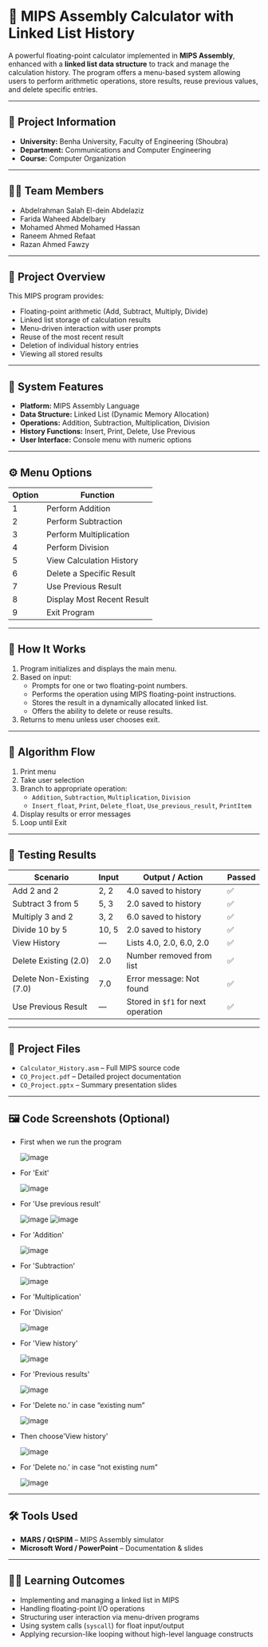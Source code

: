# 🧮 MIPS Assembly Calculator with Linked List History

A powerful floating-point calculator implemented in **MIPS Assembly**, enhanced with a **linked list data structure** to track and manage the calculation history. The program offers a menu-based system allowing users to perform arithmetic operations, store results, reuse previous values, and delete specific entries.

---

## 🏫 Project Information

* **University:** Benha University, Faculty of Engineering (Shoubra)  
* **Department:** Communications and Computer Engineering  
* **Course:** Computer Organization  

---

## 👩‍💻 Team Members

* Abdelrahman Salah El-dein Abdelaziz  
* Farida Waheed Abdelbary  
* Mohamed Ahmed Mohamed Hassan  
* Raneem Ahmed Refaat 
* Razan Ahmed Fawzy   

---

## 📌 Project Overview

This MIPS program provides:

- Floating-point arithmetic (Add, Subtract, Multiply, Divide)
- Linked list storage of calculation results
- Menu-driven interaction with user prompts
- Reuse of the most recent result
- Deletion of individual history entries
- Viewing all stored results

---

## 🧠 System Features

- **Platform:** MIPS Assembly Language  
- **Data Structure:** Linked List (Dynamic Memory Allocation)
- **Operations:** Addition, Subtraction, Multiplication, Division
- **History Functions:** Insert, Print, Delete, Use Previous
- **User Interface:** Console menu with numeric options

---

## ⚙️ Menu Options

| Option | Function                     |
|--------|------------------------------|
| 1      | Perform Addition             |
| 2      | Perform Subtraction          |
| 3      | Perform Multiplication       |
| 4      | Perform Division             |
| 5      | View Calculation History     |
| 6      | Delete a Specific Result     |
| 7      | Use Previous Result          |
| 8      | Display Most Recent Result   |
| 9      | Exit Program                 |

---

## 🧾 How It Works

1. Program initializes and displays the main menu.
2. Based on input:
   - Prompts for one or two floating-point numbers.
   - Performs the operation using MIPS floating-point instructions.
   - Stores the result in a dynamically allocated linked list.
   - Offers the ability to delete or reuse results.
3. Returns to menu unless user chooses exit.

---

## 📐 Algorithm Flow

1. Print menu  
2. Take user selection  
3. Branch to appropriate operation:  
   - `Addition`, `Subtraction`, `Multiplication`, `Division`  
   - `Insert_float`, `Print`, `Delete_float`, `Use_previous_result`, `PrintItem`  
4. Display results or error messages  
5. Loop until Exit

---

## 🧪 Testing Results

| Scenario                      | Input       | Output / Action                      | Passed |
|-------------------------------|-------------|--------------------------------------|--------|
| Add 2 and 2                   | 2, 2        | 4.0 saved to history                 | ✅     |
| Subtract 3 from 5             | 5, 3        | 2.0 saved to history                 | ✅     |
| Multiply 3 and 2              | 3, 2        | 6.0 saved to history                 | ✅     |
| Divide 10 by 5                | 10, 5       | 2.0 saved to history                 | ✅     |
| View History                  | —           | Lists 4.0, 2.0, 6.0, 2.0             | ✅     |
| Delete Existing (2.0)         | 2.0         | Number removed from list             | ✅     |
| Delete Non-Existing (7.0)     | 7.0         | Error message: Not found             | ✅     |
| Use Previous Result           | —           | Stored in `$f1` for next operation   | ✅     |

---

## 💾 Project Files

* `Calculator_History.asm` – Full MIPS source code
* `CO_Project.pdf` – Detailed project documentation
* `CO_Project.pptx` – Summary presentation slides

---

## 🖼 Code Screenshots (Optional)

* First when we run the program

  ![image](https://github.com/user-attachments/assets/6310cbea-af24-4584-8e96-761738e3cb5f)
* For 'Exit'

  ![image](https://github.com/user-attachments/assets/337824b1-60ee-4f5f-9d8c-731fa73bd0d1)
* For 'Use previous result'

  ![image](https://github.com/user-attachments/assets/d60f0786-f4ae-49ac-9d48-6256944f3256)
  ![image](https://github.com/user-attachments/assets/ff23bc78-954b-48ac-bdd1-18dd6d48cfd1)
* For 'Addition'  

  ![image](https://github.com/user-attachments/assets/c54bd357-f058-4a97-8881-ba265ba192ad)
* For 'Subtraction'  

  ![image](https://github.com/user-attachments/assets/07c621dc-d0ca-453f-84ce-762944383092)
* For 'Multiplication'
* For 'Division'

  ![image](https://github.com/user-attachments/assets/1d6345c0-22df-47c3-b693-17ade4a0f007)
* For 'View history'

  ![image](https://github.com/user-attachments/assets/554cbbaa-cdda-4d30-8b55-cbcfe62e20ec)
* For 'Previous results'

  ![image](https://github.com/user-attachments/assets/a9bf7218-9a01-4903-ae0f-0deef5901c77)
* For 'Delete no.’ in case  “existing num” 
  
  ![image](https://github.com/user-attachments/assets/f9b20187-7ce9-4b16-9528-ffc7326c7743)
* Then choose'View history'

  ![image](https://github.com/user-attachments/assets/cda90ad9-7414-4dfb-ba46-e344dcf6b540)
* For 'Delete no.’ in case “not existing num”

  ![image](https://github.com/user-attachments/assets/8e944509-f21f-4f96-a26e-36328dc61b69)

---

## 🛠 Tools Used

* **MARS / QtSPIM** – MIPS Assembly simulator
* **Microsoft Word / PowerPoint** – Documentation & slides

---

## 🧑‍🏫 Learning Outcomes

- Implementing and managing a linked list in MIPS
- Handling floating-point I/O operations
- Structuring user interaction via menu-driven programs
- Using system calls (`syscall`) for float input/output
- Applying recursion-like looping without high-level language constructs

